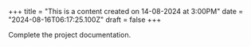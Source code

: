 +++
title = "This is a content created on 14-08-2024 at 3:00PM"
date = "2024-08-16T06:17:25.100Z"
draft = false
+++

  Complete the project documentation.
        